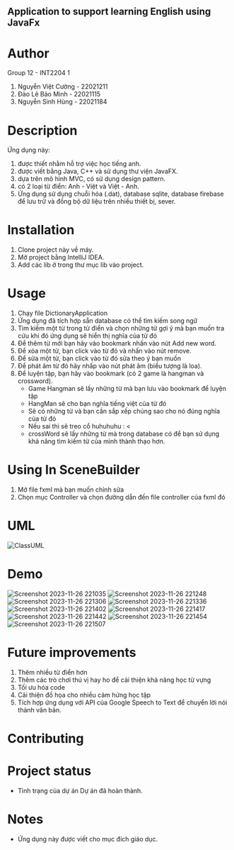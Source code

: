 ## Application to support learning English using JavaFx

# Author
Group 12 - INT2204 1
1. Nguyễn Việt Cường - 22021211
2. Đào Lê Bảo Minh - 22021115
3. Nguyễn Sinh Hùng - 22021184

# Description
Ứng dụng này:
1. được thiết nhằm hỗ trợ việc học tiếng anh.
2. được viết bằng Java, C++ và sử dụng thư viện JavaFX.
3. dựa trên mô hình MVC, có sử dụng design pattern.
4. có 2 loại từ điển: Anh - Việt và Việt - Anh.
5. Ứng dụng sử dụng chuỗi hóa (.dat), database sqlite, database firebase để lưu trữ và đồng bộ dữ liệu trên nhiều thiết bị, sever.

# Installation
1. Clone project này về máy.
2. Mở project bằng IntelliJ IDEA.
3. Add các lib ở trong thư mục lib vào project.

# Usage
1. Chạy file DictionaryApplication
2. Ứng dụng đã tích hợp sẵn database có thể tìm kiếm song ngữ
3. Tìm kiếm một từ trong từ điển và chọn những từ gợi ý mà bạn muốn tra cứu khi đó ứng dụng sẽ hiển thị nghĩa của từ đó
4. Để thêm từ mới bạn hãy vào bookmark nhấn vào nút Add new word. 
5. Để xóa một từ, bạn click vào từ đó và nhấn vào nút remove.
6. Để sửa một từ, bạn click vào từ đó sửa theo ý bạn muốn
7. Để phát âm từ đó hãy nhấp vào nút phát âm (biểu tượng là loa).
8. Để luyện tập, bạn hãy vào bookmark (có 2 game là hangman và crossword).
    - Game Hangman sẽ lấy những từ mà bạn lưu vào bookmark để luyện tập
    - HangMan sẽ cho bạn nghĩa tiếng việt của từ đó
    - Sẽ có những từ và bạn cần sắp xếp chúng sao cho nó đúng nghĩa của từ đó
    - Nếu sai thì sẽ treo cổ huhuhuhu : <
    - crossWord sẽ lấy những từ mà trong database có để bạn sử dụng khả năng tìm kiếm từ của mình thành thạo hơn.

# Using In SceneBuilder
1. Mở file fxml mà bạn muốn chỉnh sửa
2. Chọn mục Controller và chọn đường dẫn đến file controller của fxml đó


# UML
![ClassUML](https://github.com/nvicuong/LearningEnglish/assets/112748853/d4f8d66f-d7fb-4cdb-92b4-04cb60e8d0f4)
# Demo
![Screenshot 2023-11-26 221035](https://github.com/nvicuong/LearningEnglish/assets/112748853/5dcfe292-0ad6-4c24-8613-0b3d927fdc03)
![Screenshot 2023-11-26 221248](https://github.com/nvicuong/LearningEnglish/assets/112748853/bc74505a-6118-4f12-888d-3b321b261fe1)
![Screenshot 2023-11-26 221306](https://github.com/nvicuong/LearningEnglish/assets/112748853/4e23c52e-567f-45bc-9289-6915bae94e46)
![Screenshot 2023-11-26 221336](https://github.com/nvicuong/LearningEnglish/assets/112748853/4a325c7d-31d3-4dea-a97a-976ccbd822f6)
![Screenshot 2023-11-26 221402](https://github.com/nvicuong/LearningEnglish/assets/112748853/13154b55-d401-468e-b215-0063952ee84e)
![Screenshot 2023-11-26 221417](https://github.com/nvicuong/LearningEnglish/assets/112748853/9f5f5a11-fb48-4026-8bf1-c85423b1e06b)
![Screenshot 2023-11-26 221442](https://github.com/nvicuong/LearningEnglish/assets/112748853/830d707b-df4c-4b1a-a74f-5ef4b2dd478b)
![Screenshot 2023-11-26 221454](https://github.com/nvicuong/LearningEnglish/assets/112748853/60bca377-2fb2-4554-a62a-113656c6afd7)
![Screenshot 2023-11-26 221507](https://github.com/nvicuong/LearningEnglish/assets/112748853/87ad306d-ab11-410b-9b3c-7e7cc78476a9)

# Future improvements
1. Thêm nhiều từ điển hơn
2. Thêm các trò chơi thú vị hay ho để cải thiện khả năng học từ vựng
3. Tối ưu hóa code
4. Cải thiện đồ họa cho nhiều cảm hứng học tập
5. Tích hợp ứng dụng với API của Google Speech to Text để chuyển lời nói thành văn bản.

# Contributing

# Project status
* Tình trạng của dự án
  Dự án đã hoàn thành.

# Notes
* Ứng dụng này được viết cho mục đích giáo dục.
